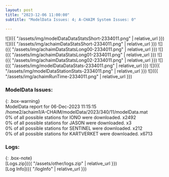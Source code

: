 ```yaml
---
layout: post
title: "2023-12-06 11:00:00"
subtitle: "ModelData Issues: 4; A-CHAIM System Issues: 0"

---
```


![]({{ "/assets/img/modelDataDataStatsShort-2334011.png" | relative_url }})
![]({{ "/assets/img/achaimDataStatsShort-2334011.png" | relative_url }})
![]({{ "/assets/img/achaimDataStatsLong00-2334011.png" | relative_url }})
![]({{ "/assets/img/achaimDataStatsLong01-2334011.png" | relative_url }})
![]({{ "/assets/img/achaimDataStatsLong02-2334011.png" | relative_url }})
![]({{ "/assets/img/modelDataDataStats-2334011.png" | relative_url }})
![]({{ "/assets/img/modelDataStationStats-2334011.png" | relative_url }})
![]({{ "/assets/img/achaimRunTime-2334011.png" | relative_url }})


### ModelData Issues:  
  
{: .box-warning}  
 ModelData report for 06-Dec-2023 11:15:15   
 /home2/achaim1/A-CHAIM/modelData/2023/340/11/modelData.mat   
 0% of all possible stations for IONO were downloaded. x2492   
 0% of all possible stations for JASON were downloaded. x3   
 0% of all possible stations for SENTINEL were downloaded. x212   
 0% of all possible stations for KARTVERKET were downloaded. x6713   
  


### Logs:  
  
{: .box-note}  
[Logs.zip]({{ "/assets/other/logs.zip" | relative_url }})  
[Log Info]({{ "/logInfo" | relative_url }})  
